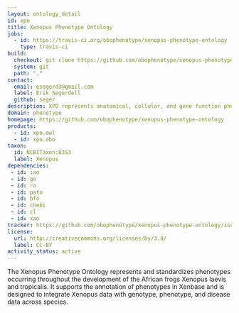 ```yaml
---
layout: ontology_detail
id: xpo
title: Xenopus Phenotype Ontology
jobs:
  - id: https://travis-ci.org/obophenotype/xenopus-phenotype-ontology
    type: travis-ci
build:
  checkout: git clone https://github.com/obophenotype/xenopus-phenotype-ontology.git
  system: git
  path: "."
contact:
  email: esegerd3@gmail.com
  label: Erik Segerdell
  github: seger
description: XPO represents anatomical, cellular, and gene function phenotypes occurring throughout the development of the African frogs Xenopus laevis and tropicalis.
domain: phenotype
homepage: https://github.com/obophenotype/xenopus-phenotype-ontology
products:
  - id: xpo.owl
  - id: xpo.obo
taxon:
  id: NCBITaxon:8353
  label: Xenopus
dependencies:
 - id: iao
 - id: go
 - id: ro
 - id: pato
 - id: bfo
 - id: chebi
 - id: cl
 - id: xao
tracker: https://github.com/obophenotype/xenopus-phenotype-ontology/issues
license:
  url: http://creativecommons.org/licenses/by/3.0/
  label: CC-BY
activity_status: active
---
```


The Xenopus Phenotype Ontology represents and standardizes phenotypes occurring throughout the development of the African frogs Xenopus laevis and tropicalis. It supports the annotation of phenotypes in Xenbase and is designed to integrate Xenopus data with genotype, phenotype, and disease data across species.
